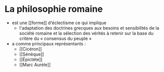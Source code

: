 # La philosophie romaine

- est une [[forme]] d'éclectisme ce qui implique
  - l'adaptation des doctrines grecques aux besoins et sensibilités de la société romaine et la sélection des vérités à retenir sur la base du critère du « consensus du peuple »
- a comme principaux représentants :
  - [[Cicéron]]
  - [[Sénèque]]
  - [[Épictète]]
  - [[Marc Aurèle]]
